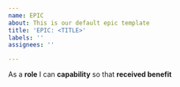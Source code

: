```yaml
---
name: EPIC
about: This is our default epic template
title: 'EPIC: <TITLE>'
labels: ''
assignees: ''

---
```


As a **role** I can **capability** so that **received benefit**
